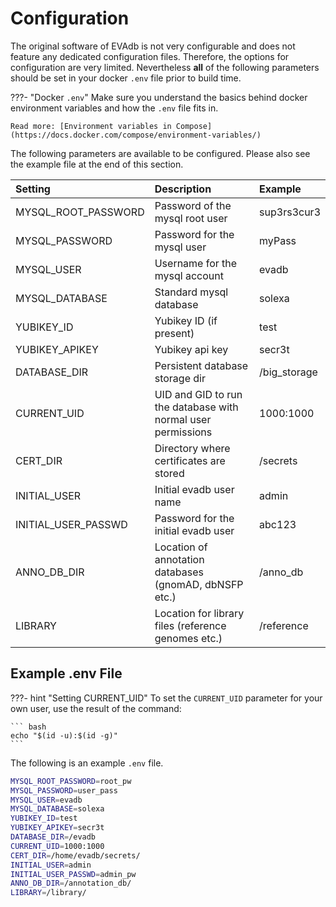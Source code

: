 # Configuration

The original software of EVAdb is not very configurable and does not feature
any dedicated configuration files. Therefore, the options for configuration
are very limited. Nevertheless **all** of the following parameters should be
set in your docker `.env` file prior to build time.

???- "Docker `.env`"
    Make sure you understand the basics behind docker environment variables
    and how the `.env` file fits in.

    Read more: [Environment variables in Compose](https://docs.docker.com/compose/environment-variables/)

The following parameters are available to be configured. Please also see the
example file at the end of this section.

| Setting | Description | Example |
| :--- | :--- | :--- |
| MYSQL_ROOT_PASSWORD | Password of the mysql root user | sup3rs3cur3 |
| MYSQL_PASSWORD | Password for the mysql user | myPass |
| MYSQL_USER | Username for the mysql account | evadb |
| MYSQL_DATABASE | Standard mysql database | solexa |
| YUBIKEY_ID | Yubikey ID (if present) | test |
| YUBIKEY_APIKEY | Yubikey api key | secr3t |
| DATABASE_DIR | Persistent database storage dir | /big_storage |
| CURRENT_UID | UID and GID to run the database with normal user permissions | 1000:1000 |
| CERT_DIR | Directory where certificates are stored | /secrets |
| INITIAL_USER | Initial evadb user name | admin |
| INITIAL_USER_PASSWD | Password for the initial evadb user | abc123 |
| ANNO_DB_DIR | Location of annotation databases (gnomAD, dbNSFP etc.) | /anno_db |
| LIBRARY | Location for library files (reference genomes etc.) | /reference |

## Example .env File

???- hint "Setting CURRENT_UID"
    To set the `CURRENT_UID` parameter for your own user, use the result of the command:

    ``` bash
    echo "$(id -u):$(id -g)"
    ```

The following is an example `.env` file.

``` bash
MYSQL_ROOT_PASSWORD=root_pw
MYSQL_PASSWORD=user_pass
MYSQL_USER=evadb
MYSQL_DATABASE=solexa
YUBIKEY_ID=test
YUBIKEY_APIKEY=secr3t
DATABASE_DIR=/evadb
CURRENT_UID=1000:1000
CERT_DIR=/home/evadb/secrets/
INITIAL_USER=admin
INITIAL_USER_PASSWD=admin_pw
ANNO_DB_DIR=/annotation_db/
LIBRARY=/library/
```